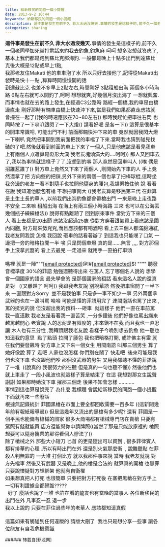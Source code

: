 ```yaml
---
title: 給新移民的同胞一個小提醒
date: 2013-9-2 10:44
keywords: 給新移民的同胞一個小提醒
description: 這件事是發生在前不久 菲大水過沒幾天.事情的發生是這樣子的,前不久一個老同學加死黨打電話來約我去釣魚,釣魚麻 呵呵 想多沒想就答應了,基本上我們都是跑到蘇比克那海釣. 一般都是晚上十點多出門到達蘇比克後大概是12點或早上1點,我那老友住Makati 他的車車泡了水 所以只好去接他了,記得從Makati出發時是快十一點 ,算算時間慢慢開的話到達蘇比克 也差不多早上2點左右,時間剛好 3點租船出海 兩個多小時海路 6點左右就可以開釣了,呵呵 想想就爽,好幾個月沒出海了 一想就興奮. 而事情也就在去的路上發生,在經過C3公路時 路經一個橋,我的車是由橋邊直走 剛好那時有輛車由橋上快速沖下來,當是我們如果都直走應該就會撞在一起了((我的時速應該在70~80左右)) 那時我趕忙把車往右閃 也同時按了一下喇叭跟閃了一下大燈(( 請看好喔 是各一下)) 這算是很基本的開車常識吧, 可能出門不利 前面那輛快沖下來的車 竟然就因我閃大燈一下喇叭 竟然把車開到我前面把我的車檔了下來.當時我也猜到碰見找碴的了吧.然後就看到前面的車上下來了一個人,只是他應該是看見我車上有兩個人,((還算是彪形大漢 我老友塊頭滿大的....呵呵)) 那人又回車去了,我以為事情就這樣子了了,沒想到的事 那人竟然是回車叫人 ((唉 偶是招誰惹誰了)) 對方車上竟然又下來了兩個人 ,剛開始先下車的人 手上竟然還拿了把 方向盤的把鎖,另外下來的兩個一個也拿了把棒球棍,這時坐我旁邊的老友一看不對隨手也拉開他隨身的腰包,我趕緊按住他 說 看看在說 我知道他腰包有槍 不想把事鬧大 ((我老友算是移民第三代 在菲算是土生土長的華人 ,以前我們出海釣魚都會帶槍出門 一來是晚上走夜路不安全 二來嘛 租船出海 在海上有兩三個小時海路 三來 也可以在公海丟幾個瓶子練練槍法)) 說得有點離題了 回到原來事件 當對方下來的三個人 看上去都是20出頭 應該沒超過25歲 從對方穿著跟氣質上看應該是國內同胞, 對方是來勢兇兇,而且應該都有喝酒吧 看上去三個人都滿臉通紅,我老友問我說 怎樣 我回說 砸車的話看著辦了 到這我也只能嘆了口氣 一邊把一旁的暗格拉開一半 唉 只是閃個車燈 真的是......無言 ,,,, 對方那個手上沒拿武器的 看上去最兇 一走過來 就用手一直拍打車頭嘴裡 就是一陣"""[email protected]@!#[email protected]$! """" 聽發音標準度 30%的菲語 勉強還聽得出來 在罵人 忘了哪個名人說的 想學會一個國家的語言 最先學會的 是那個國家的粗話 看來這名人說的還真是對   ((又離題了 呵呵)) 我跟我老友說 別說華語 然後把車窗開了一半下來 一直跟對方Sorry  並不是我怕事 只是多一事不如少一事 另外兩個拿武器的也在一邊叫罵 哈哈 可能是懂的菲語用完了 連閩南話也罵了出來 ,罵的挺兇的說 但沒超出我的預料---砸車  就這樣子 他們一直在車前罵 我一直道歉 我老友是看著我一直苦笑 ,一分多鐘後 他們好像也罵出癮來 越罵越開心 老實說 人的忍耐是有限度的 ,本來錯不在我 而且我也一直忍讓 木人也有三分性 ,我轉頭跟我老友說 看樣子今晚別想去釣魚 他一聽也知道我的意思  點了點頭 拉開了腰包 我也把暗格打開, 或許佛主有靈 就在我們要發飆時 對方車上又下來一個女生 用閩南語 叫那三個男生 算了 她好像說 算了 走吧 人家也沒怎樣 你們別在鬧了 快走吧  後來可能是我們也沒下車 也沒跟他們吵 那個沒武器的男生 又用我都聽不懂的菲語說了一堆  ((說真的 我很努力的在聽 但是真的一句也聽不懂)) 然後他們也就上車走了 一段小風波也就這樣子算是結束了 在這 我想對那女生說聲謝謝 如果那時她沒下車 摧那三個走 後果不知會怎樣 ...........事情到這也算是說完了 為什麼 我標題 會說給新移民的同胞一個小提醒 下面就再來一些廢話根據無記錄統計 菲國黑槍在市面上要全都回收需要一百多年 ((這新聞幾年前有報紙報導過)) 但是這幾年又流出的黑槍有多少呢? 還有 菲國是一個平民也能傭有槍械的國家 很多大商場都有槍械專門店在賣槍 只要有駕照有錢就能買 店方還能幫你申請牌照((當然了那是只能放家裡的 槍照 想要可以隨身攜帶的那得看個人辦法了))除了槍械之外 那些大小短刀 匕首 的更是隨出可以買到 , 很多菲律賓人都有排華的心理 .所以有時出門在外 還是別火氣那麼衝  , 說難聽點 在菲殺人判無罪的 一大堆 打個比方 就以我那件事來說 當時 我老友就說 對方先檔車 然後又有武器 又是晚上,他的槍是合法的 就算真的開槍 也無罪 只要說懷疑對方想綁架 他就有自衛權 如果想真把人打死 也很簡單 只要把對方打死後 在塞把黑槍在對方手上 一切有利證據全都歸誰?????  好了 廢話也說了一堆 也許在看的龍友也有當晚的當事人 各位新移民的 出門在外 凡事忍一忍 退一步我以上說的 只要在菲住過些年的老華人 應該都知道真假這篇如果有觸碰到任何違版的 請版大刪了  我也只是想分享一些事 讓各位龍友有自我危機意識
categories: sharing
---
```

<td class="t_f" id="postmessage_41843">

<font size="3"><strong>這件事是發生在前不久 菲大水過沒幾天.</strong></font><font size="3">事情的發生是這樣子的,前不久一個老同學加死黨打電話來約我去釣魚,釣魚麻 呵呵 想多沒想就答應了,<br/>
基本上我們都是跑到蘇比克那海釣. 一般都是晚上十點多出門到達蘇比克後大概是12點或早上1點,<br/>
我那老友住Makati 他的車車泡了水 所以只好去接他了,記得從Makati出發時是快十一點 ,算算時間慢慢開的話<br/>
到達蘇比克 也差不多早上2點左右,時間剛好 3點租船出海 兩個多小時海路 6點左右就可以開釣了,呵呵 想想就爽,好幾個月沒出海了 一想就興奮. 而事情也就在去的路上發生,在經過C3公路時 路經一個橋,我的車是由橋邊直走 剛好那時有輛車由橋上快速沖下來,當是我們如果都直走應該就會撞在一起了((我的時速應該在70~80左右)) 那時我趕忙把車往右閃 也同時按了一下喇叭跟閃了一下大燈(( 請看好喔 是各一下)) 這算是很基本的開車常識吧, 可能出門不利 前面那輛快沖下來的車 竟然就因我閃大燈一下喇叭 竟然把車開到我前面把我的車檔了下來.當時我也猜到碰見找碴的了吧.然後就看到前面的車上下來了一個人,只是他應該是看見我車上有兩個人,((還算是彪形大漢 我老友塊頭滿大的....呵呵)) 那人又回車去了,我以為事情就這樣子了了,沒想到的事 那人竟然是回車叫人 ((唉 偶是招誰惹誰了)) 對方車上竟然又下來了兩個人 ,剛開始先下車的人 手上竟然還拿了把 方向盤的把鎖,另外下來的兩個一個也拿了把棒球棍,這時坐我旁邊的老友一看不對隨手也拉開他隨身的腰包,我趕緊按住他 說 看看在說 我知道他腰包有槍 不想把事鬧大 ((我老友算是移民第三代 在菲算是土生土長的華人 ,以前我們出海釣魚都會帶槍出門 一來是晚上走夜路不安全 二來嘛 租船出海 在海上有兩三個小時海路 三來 也可以在公海丟幾個瓶子練練槍法)) 說得有點離題了 回到原來事件 當對方下來的三個人 看上去都是20出頭 應該沒超過25歲 從對方穿著跟氣質上看應該是國內同胞, 對方是來勢兇兇,而且應該都有喝酒吧 看上去三個人都滿臉通紅,我老友問我說 怎樣 我回說 砸車的話看著辦了 到這我也只能嘆了口氣 一邊把一旁的暗格拉開一半 唉 只是閃個車燈 真的是......無言 ,,,, 對方那個手上沒拿武器的 看上去最兇 一走過來 就用手一直拍打車頭</font><br/>
<font size="3"><br/>
嘴裡 就是一陣"""<a class="__cf_email__" data-cfemail="6317020d4d4d4d4d4d0423044d4d4d0802" href="/cdn-cgi/l/email-protection">[email protected]</a>@!#<a class="__cf_email__" data-cfemail="8eafaaafce" href="/cdn-cgi/l/email-protection">[email protected]</a>$! """" 聽發音標準度 30%的菲語 勉強還聽得出來 在罵人 忘了哪個名人說的 想學會一個國家的語言 最先學會的 是那個國家的粗話 看來這名人說的還真是對   ((又離題了 呵呵)) 我跟我老友說 別說華語 然後把車窗開了一半下來 一直跟對方Sorry  並不是我怕事 只是多一事不如少一事 另外兩個拿武器的也在一邊叫罵 哈哈 可能是懂的菲語用完了 連閩南話也罵了出來 ,罵的挺兇的說 但沒超出我的預料---砸車  就這樣子 他們一直在車前罵 我一直道歉 我老友是看著我一直苦笑 ,一分多鐘後 他們好像也罵出癮來 越罵越開心 老實說 人的忍耐是有限度的 ,本來錯不在我 而且我也一直忍讓 木人也有三分性 ,我轉頭跟我老友說 看樣子今晚別想去釣魚 他一聽也知道我的意思  點了點頭 拉開了腰包 我也把暗格打開, 或許佛主有靈 就在我們要發飆時 對方車上又下來一個女生 用閩南語 叫那三個男生 算了 她好像說 算了 走吧 人家也沒怎樣 你們別在鬧了 快走吧  後來可能是我們也沒下車 也沒跟他們吵 那個沒武器的男生 又用我都聽不懂的菲語說了一堆  ((說真的 我很努力的在聽 但是真的一句也聽不懂)) 然後他們也就上車走了 一段小風波也就這樣子算是結束了 在這 我想對那女生說聲謝謝 如果那時她沒下車 摧那三個走 後果不知會怎樣 ...........<br/>
事情到這也算是說完了 為什麼 我標題 會說給新移民的同胞一個小提醒 下面就再來一些廢話<br/>
根據無記錄統計 菲國黑槍在市面上要全都回收需要一百多年 ((這新聞幾年前有報紙報導過)) 但是這幾年又流出的黑槍有多少呢? 還有 菲國是一個平民也能傭有槍械的國家 很多大商場都有槍械專門店在賣槍 只要有駕照有錢就能買 店方還能幫你申請牌照((當然了那是只能放家裡的 槍照 想要可以隨身攜帶的那得看個人辦法了))<br/>
除了槍械之外 那些大小短刀 匕首 的更是隨出可以買到 , 很多菲律賓人都有排華的心理 .所以有時出門在外 還是別火氣那麼衝  , 說難聽點 在菲殺人判無罪的 一大堆 打個比方 就以我那件事來說 當時 我老友就說 對方先檔車 然後又有武器 又是晚上,他的槍是合法的 就算真的開槍 也無罪 只要說懷疑對方想綁架 他就有自衛權 <br/>
如果想真把人打死 也很簡單 只要把對方打死後 在塞把黑槍在對方手上 一切有利證據全都歸誰?????<br/>
  好了 廢話也說了一堆 也許在看的龍友也有當晚的當事人 各位新移民的 出門在外 凡事忍一忍 退一步<br/>
我以上說的 只要在菲住過些年的老華人 應該都知道真假<br/>
<br/>
這篇如果有觸碰到任何違版的 請版大刪了  我也只是想分享一些事 讓各位龍友有自我危機意識</font><br/>
</td>
###### 转载自[菲龙网]